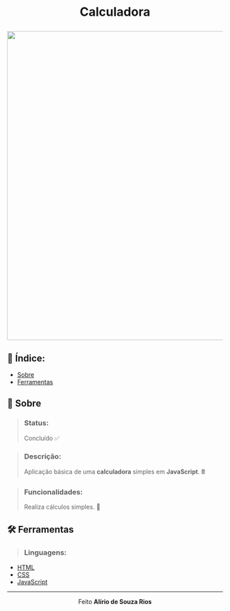 <!-- HEADER -->
<h1 align="center">
    <p>Calculadora</p>
    <img src="https://cdn.discordapp.com/attachments/958785083630841856/962775657790713876/Animacao.gif" width="720px">
</h1>

<!-- INDEX -->
<h2>📇 Índice:</h2>

- [Sobre](#-sobre)
- [Ferramentas](#%EF%B8%8F-ferramentas)

<!-- INFO -->
<h2>📝 Sobre</h2>

> ### Status:
> Concluído ✅

> ### Descrição:
> Aplicação básica de uma **calculadora** simples em **JavaScript**. 🖩

> ### Funcionalidades:
> Realiza cálculos simples. 📰

<!-- TOOLS -->
<h2>🛠️ Ferramentas</h2>

> ### Linguagens:

- [HTML](https://developer.mozilla.org/pt-BR/docs/Web/HTML)
- [CSS](https://developer.mozilla.org/en-US/docs/Web/CSS)
- [JavaScript](https://www.ecma-international.org)

<hr>

<!-- DONE BY -->
<p align="center">Feito <strong>Alírio de Souza Rios</strong><br><br></p>
